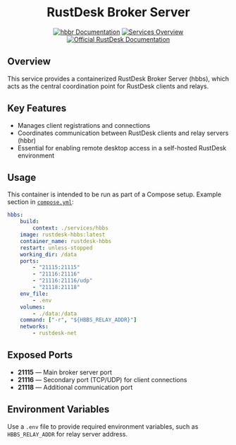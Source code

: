 <div align="center">

# RustDesk Broker Server

[![hbbr Documentation](https://img.shields.io/badge/docs-hbbr%2FREADME.md-blue?logo=readthedocs&style=flat-square)](../hbbr/README.md)
[![Services Overview](https://img.shields.io/badge/docs-services%2FREADME.md-blue?logo=readthedocs&style=flat-square)](../README.md)
[![Official RustDesk Documentation](https://img.shields.io/badge/docs-rustdesk.com-blue?logo=readthedocs&style=flat-square)](https://rustdesk.com/docs/en/self-host/)

</div>

## Overview

This service provides a containerized RustDesk Broker Server (hbbs), which acts as the central coordination point for RustDesk clients and relays.

## Key Features

-   Manages client registrations and connections
-   Coordinates communication between RustDesk clients and relay servers (hbbr)
-   Essential for enabling remote desktop access in a self-hosted RustDesk environment

## Usage

This container is intended to be run as part of a Compose setup. Example section in [`compose.yml`](../../compose.yml):

```yaml
hbbs:
    build:
        context: ./services/hbbs
    image: rustdesk-hbbs:latest
    container_name: rustdesk-hbbs
    restart: unless-stopped
    working_dir: /data
    ports:
        - "21115:21115"
        - "21116:21116"
        - "21116:21116/udp"
        - "21118:21118"
    env_file:
        - .env
    volumes:
        - ./data:/data
    command: ["-r", "${HBBS_RELAY_ADDR}"]
    networks:
        - rustdesk-net
```

## Exposed Ports

-   **21115** — Main broker server port
-   **21116** — Secondary port (TCP/UDP) for client connections
-   **21118** — Additional communication port

## Environment Variables

Use a `.env` file to provide required environment variables, such as `HBBS_RELAY_ADDR` for relay server address.
